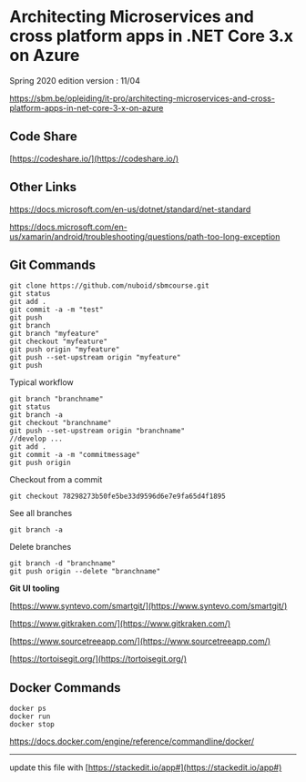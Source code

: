 # Architecting Microservices and cross platform apps in .NET Core 3.x on Azure

Spring 2020 edition
version : 11/04

https://sbm.be/opleiding/it-pro/architecting-microservices-and-cross-platform-apps-in-net-core-3-x-on-azure


## Code Share
[https://codeshare.io/](https://codeshare.io/)

## Other Links

https://docs.microsoft.com/en-us/dotnet/standard/net-standard

https://docs.microsoft.com/en-us/xamarin/android/troubleshooting/questions/path-too-long-exception

## Git Commands

    git clone https://github.com/nuboid/sbmcourse.git
    git status
    git add .
    git commit -a -m "test"
    git push
    git branch
    git branch "myfeature"
    git checkout "myfeature"
    git push origin "myfeature"
    git push --set-upstream origin "myfeature"
    git push
    
Typical workflow

	git branch "branchname"
	git status
	git branch -a
	git checkout "branchname"
	git push --set-upstream origin "branchname"
	//develop ...
	git add .
	git commit -a -m "commitmessage"
	git push origin

Checkout from a commit
   
    git checkout 78298273b50fe5be33d9596d6e7e9fa65d4f1895

See all branches

	git branch -a

Delete branches

	git branch -d "branchname"
	git push origin --delete "branchname"
	
**Git UI tooling**

[https://www.syntevo.com/smartgit/](https://www.syntevo.com/smartgit/)

[https://www.gitkraken.com/](https://www.gitkraken.com/)

[https://www.sourcetreeapp.com/](https://www.sourcetreeapp.com/)

[https://tortoisegit.org/](https://tortoisegit.org/)

## Docker Commands

    docker ps
    docker run
    docker stop

https://docs.docker.com/engine/reference/commandline/docker/

---
update this file with [https://stackedit.io/app#](https://stackedit.io/app#)

<!--stackedit_data:
eyJoaXN0b3J5IjpbOTAyNDA2MTU2LC02NzE4MDcwNDMsLTg0Mz
kwNDA1LC0xODY4MDQ1NjM4LC0xMDA0MTg5OTc2LC0zNTY4MzI3
LC04MTQxMjk1NjksNzE0MDMzNjMzLC00MDg1ODIyNDMsLTExMz
k3OTM5MzMsMTM1MzIxNDk5LC0xNDY5NTcxMzUwLC02MDIxMzI5
MF19
-->